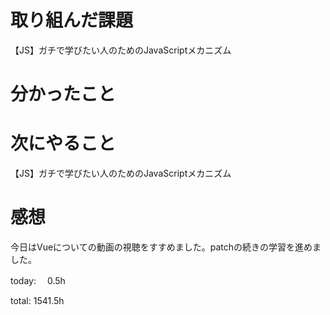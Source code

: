 # 取り組んだ課題
【JS】ガチで学びたい人のためのJavaScriptメカニズム

# 分かったこと 

# 次にやること
【JS】ガチで学びたい人のためのJavaScriptメカニズム

# 感想 
今日はVueについての動画の視聴をすすめました。patchの続きの学習を進めました。

today: 　0.5h

total: 1541.5h
